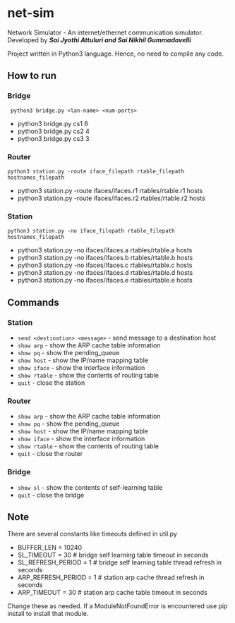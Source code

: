 # net-sim
Network Simulator - An internet/ethernet communication simulator.  
Developed by ***Sai Jyothi Attuluri and Sai Nikhil Gummadavelli***

Project written in Python3 language. Hence, no need to compile any code. 

## How to run

### Bridge
``` python3 bridge.py <lan-name> <num-ports>```
* python3 bridge.py cs1 6  
* python3 bridge.py cs2 4  
* python3 bridge.py cs3 3  

### Router
```python3 station.py -route iface_filepath rtable_filepath hostnames_filepath```
* python3 station.py -route ifaces/ifaces.r1 rtables/rtable.r1 hosts  
* python3 station.py -route ifaces/ifaces.r2 rtables/rtable.r2 hosts

### Station
```python3 station.py -no iface_filepath rtable_filepath hostnames_filepath```
* python3 station.py -no ifaces/ifaces.a rtables/rtable.a hosts  
* python3 station.py -no ifaces/ifaces.b rtables/rtable.b hosts  
* python3 station.py -no ifaces/ifaces.c rtables/rtable.c hosts  
* python3 station.py -no ifaces/ifaces.d rtables/rtable.d hosts  
* python3 station.py -no ifaces/ifaces.e rtables/rtable.e hosts

## Commands

### Station
* ```send <destination> <message>``` - send message to a destination host
* ```show arp```		- show the ARP cache table information
* ```show pq``` 		- show the pending_queue 
* ```show host``` 		- show the IP/name mapping table
* ```show iface``` 		- show the interface information
* ```show rtable``` 	- show the contents of routing table
* ```quit```            - close the station

### Router
* ```show arp``` 		- show the ARP cache table information
* ```show pq``` 		- show the pending_queue
* ```show host``` 		- show the IP/name mapping table
* ```show iface``` 		- show the interface information
* ```show rtable``` 	- show the contents of routing table
* ```quit```            - close the router

### Bridge
* ```show sl```     - show the contents of self-learning table
* ```quit```        - close the bridge

## Note
There are several constants like timeouts defined in util.py
* BUFFER_LEN = 10240
* SL_TIMEOUT = 30 # bridge self learning table timeout in seconds
* SL_REFRESH_PERIOD = 1 # bridge self learning table thread refresh in seconds
* ARP_REFRESH_PERIOD = 1 # station arp cache thread refresh in seconds
* ARP_TIMEOUT = 30 # station arp cache table timeout in seconds

Change these as needed. If a ModuleNotFoundError is encountered use pip install to install that module.
